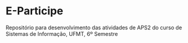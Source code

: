 # E-Participe
Repositório para desenvolvimento das atividades de APS2 do curso de Sistemas de Informação, UFMT, 6º Semestre
